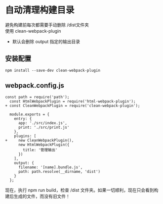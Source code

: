 # 自动清理构建目录
避免构建前每次都需要手动删除 /dist文件夹  
使用 clean-webpack-plugin
- 默认会删除 output 指定的输出目录
## 安装配置
```
npm install --save-dev clean-webpack-plugin
```
## webpack.config.js
```
const path = require('path');
  const HtmlWebpackPlugin = require('html-webpack-plugin');
+ const CleanWebpackPlugin = require('clean-webpack-plugin');

  module.exports = {
    entry: {
      app: './src/index.js',
      print: './src/print.js'
    },
    plugins: [
+     new CleanWebpackPlugin(),
      new HtmlWebpackPlugin({
        title: '管理输出'
      })
    ],
    output: {
      filename: '[name].bundle.js',
      path: path.resolve(__dirname, 'dist')
    }
  };
```
现在，执行 npm run build，检查 /dist 文件夹。如果一切顺利，现在只会看到构建后生成的文件，而没有旧文件！
